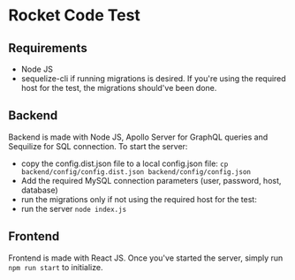 # Rocket Code Test 
## Requirements
- Node JS
- sequelize-cli if running migrations is desired. If you're using the required host for the test, the migrations should've been done.
## Backend
Backend is made with Node JS, Apollo Server for GraphQL queries and Sequilize for SQL connection. To start the server:

- copy the config.dist.json file to a local config.json file: `cp backend/config/config.dist.json backend/config/config.json`
- Add the required MySQL connection parameters (user, password, host, database)
- run the migrations only if not using the required host for the test:
- run the server `node index.js`
## Frontend
Frontend is made with React JS. Once you've started the server, simply run `npm run start` to initialize.
